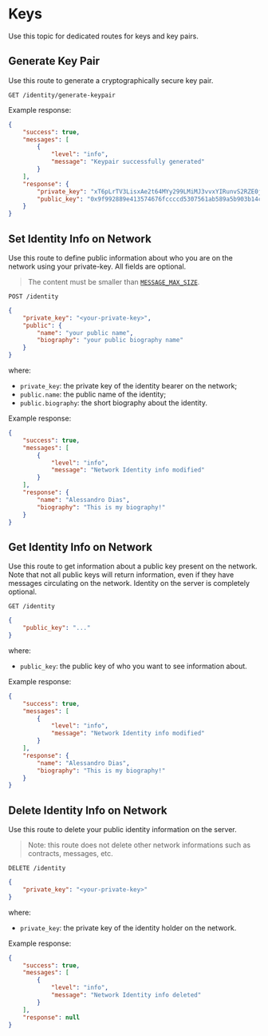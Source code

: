 # Keys

Use this topic for dedicated routes for keys and key pairs.

## Generate Key Pair

Use this route to generate a cryptographically secure key pair.

```
GET /identity/generate-keypair
```

Example response:

```json
{
	"success": true,
	"messages": [
		{
			"level": "info",
			"message": "Keypair successfully generated"
		}
	],
	"response": {
		"private_key": "xT6pLrTV3LisxAe2t64MYy299LMiMJ3vvxYIRunvS2RZE0j2ODuJDhIBArt+FBYDfOrzQVfQN+Lj+VViFoLuzb9qmpYWxAcndKb5q7Vh\/2uYD+3YzOj4i9eNCxXnnk6e+aweWExxsFI9ZnEfRH8UHa44b55sf6ztNMm6blCvoU6Kx+d85gfPXHgK9S++RhaowlPkXwk8imWSMkEOOC7Yc66dnDtIRn6DmXDVvFXKDwuoSf7Gnu6dsBu0k02N9D+t+IdxIZ+yw2msAjnQWHgglrZ9x90JIC3bAUsYfLdvv3gkSZBWFuU2XzSmB3I0QsrRsKheKha1X78nlgDNExv0Qg==",
		"public_key": "0x9f992889e413574676fccccd5307561ab589a5b903b14c60e28414ce609873b3"
	}
}
```

## Set Identity Info on Network

Use this route to define public information about who you are on the network using your private-key. All fields are optional.

> The content must be smaller than [`MESSAGE_MAX_SIZE`](/configuration).

    POST /identity

```json
{
	"private_key": "<your-private-key>",
	"public": {
		"name": "your public name",
		"biography": "your public biography name"
	}
}
```

where:
- `private_key`: the private key of the identity bearer on the network;
- `public.name`: the public name of the identity;
- `public.biography`: the short biography about the identity.

Example response:

```json
{
	"success": true,
	"messages": [
		{
			"level": "info",
			"message": "Network Identity info modified"
		}
	],
	"response": {
		"name": "Alessandro Dias",
		"biography": "This is my biography!"
	}
}
```

## Get Identity Info on Network

Use this route to get information about a public key present on the network. Note that not all public keys will return information, even if they have messages circulating on the network. Identity on the server is completely optional.

    GET /identity

```json
{
	"public_key": "..."
}
```

where:
- `public_key`: the public key of who you want to see information about.

Example response:

```json
{
	"success": true,
	"messages": [
		{
			"level": "info",
			"message": "Network Identity info modified"
		}
	],
	"response": {
		"name": "Alessandro Dias",
		"biography": "This is my biography!"
	}
}
```

## Delete Identity Info on Network

Use this route to delete your public identity information on the server.

> Note: this route does not delete other network informations such as contracts, messages, etc.

    DELETE /identity

```json
{
	"private_key": "<your-private-key>"
}
```

where:
- `private_key`: the private key of the identity holder on the network.

Example response:

```json
{
	"success": true,
	"messages": [
		{
			"level": "info",
			"message": "Network Identity info deleted"
		}
	],
	"response": null
}
```
